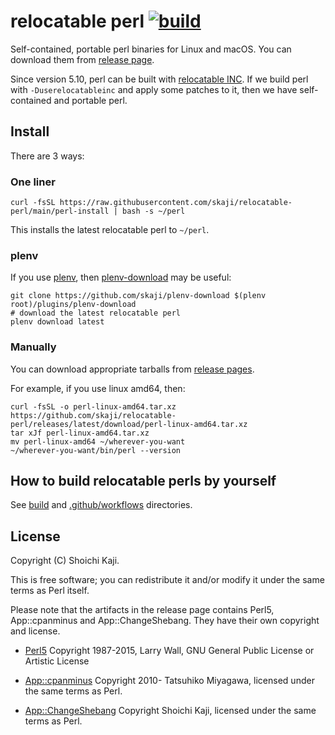 # relocatable perl [![build](https://github.com/skaji/relocatable-perl/workflows/build/badge.svg)](https://github.com/skaji/relocatable-perl/actions)

Self-contained, portable perl binaries for Linux and macOS.
You can download them from [release page](https://github.com/skaji/relocatable-perl/releases).

Since version 5.10, perl can be built with [relocatable INC](https://metacpan.org/pod/release/XSAWYERX/perl-5.26.0/pod/perl5100delta.pod#Relocatable-installations).
If we build perl with `-Duserelocatableinc` and apply some patches to it,
then we have self-contained and portable perl.

## Install

There are 3 ways:

### One liner

    curl -fsSL https://raw.githubusercontent.com/skaji/relocatable-perl/main/perl-install | bash -s ~/perl

This installs the latest relocatable perl to `~/perl`.

### plenv

If you use [plenv](https://github.com/tokuhirom/plenv),
then [plenv-download](https://github.com/skaji/plenv-download) may be useful:

    git clone https://github.com/skaji/plenv-download $(plenv root)/plugins/plenv-download
    # download the latest relocatable perl
    plenv download latest

### Manually

You can download appropriate tarballs from [release pages](https://github.com/skaji/relocatable-perl/releases).

For example, if you use linux amd64, then:

    curl -fsSL -o perl-linux-amd64.tar.xz https://github.com/skaji/relocatable-perl/releases/latest/download/perl-linux-amd64.tar.xz
    tar xJf perl-linux-amd64.tar.xz
    mv perl-linux-amd64 ~/wherever-you-want
    ~/wherever-you-want/bin/perl --version

## How to build relocatable perls by yourself

See [build](build) and [.github/workflows](.github/workflows) directories.

## License

Copyright (C) Shoichi Kaji.

This is free software; you can redistribute it and/or modify it under the same terms as Perl itself.

Please note that the artifacts in the release page contains
Perl5, App::cpanminus and App::ChangeShebang.
They have their own copyright and license.

* [Perl5](https://www.perl.org/)
Copyright 1987-2015, Larry Wall, GNU General Public License or Artistic License

* [App::cpanminus](https://github.com/miyagawa/cpanminus)
Copyright 2010- Tatsuhiko Miyagawa, licensed under the same terms as Perl.

* [App::ChangeShebang](https://github.com/skaji/change-shebang)
Copyright Shoichi Kaji, licensed under the same terms as Perl.
